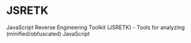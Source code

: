 # JSRETK
JavaScript Reverse Engineering Toolkit (JSRETK) - Tools for analyzing (minified/obfuscated) JavaScript
